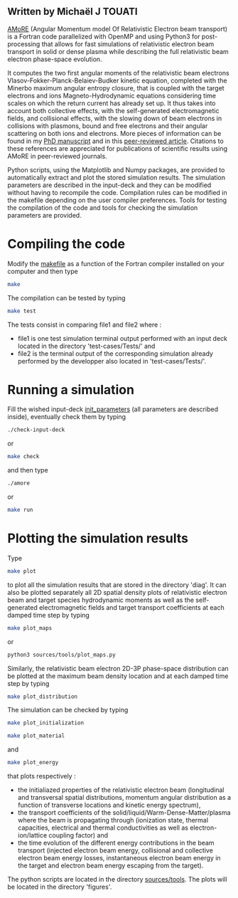 ## Written by Michaël J TOUATI

[AMoRE](https://github.com/michaeltouati/AMoRE) (Angular Momentum model Of Relativistic Electron beam transport) is a Fortran code parallelized with OpenMP and using Python3 for post-processing that allows for fast simulations of relativistic electron beam transport in solid or dense plasma while describing the full relativistic beam electron phase-space evolution. 

It computes the two first angular moments of the relativistic beam electrons Vlasov-Fokker-Planck-Belaiev-Budker kinetic equation, completed with the Minerbo maximum angular entropy closure, that is coupled with the target electrons and ions Magneto-Hydrodynamic equations considering time scales on which the return current has already set up. It thus takes into account both collective effects, with the self-generated electromagnetic fields, and collisional effects, with the slowing down of beam electrons in collisions with plasmons, bound and free electrons and their angular scattering on both ions and electrons. More pieces of information can be found in my [PhD manuscript](https://tel.archives-ouvertes.fr/tel-01238782/document) and in this [peer-reviewed article](https://iopscience.iop.org/article/10.1088/1367-2630/16/7/073014/pdf). Citations to these references are appreciated for publications of scientific results using AMoRE in peer-reviewed journals. 

Python scripts, using the Matplotlib and Numpy packages, are provided to automatically extract and plot the stored simulation results. The simulation parameters are described in the input-deck and they can be modified without having to recompile the code. Compilation rules can be modified in the makefile depending on the user compiler preferences. Tools for testing the compilation of the code and tools for checking the simulation parameters are provided.

# Compiling the code

Modify the [makefile](https://github.com/michaeltouati/AMoRE/blob/main/Makefile) as a function of the Fortran compiler installed on your computer and then type
```sh
make
```
The compilation can be tested by typing
```sh
make test
```
The tests consist in comparing file1 and file2 where :
* file1 is one test simulation terminal output performed with an input deck located in the directory 'test-cases/Tests/' and
* file2 is the terminal output of the corresponding simulation already performed by the developper also located in 'test-cases/Tests/'.

# Running a simulation

Fill the wished input-deck [init_parameters](https://github.com/michaeltouati/AMoRE/blob/main/init_parameters) (all parameters are described inside), eventually check them by typing
```sh
./check-input-deck
```
or
```sh
make check
```
and then type
```sh
./amore
```
or
```sh
make run
```

# Plotting the simulation results

Type
```sh
make plot
```
to plot all the simulation results that are stored in the directory 'diag'. It can also be plotted separately all 2D spatial density plots of relativistic electron beam and target species hydrodynamic moments as well as the self-generated electromagnetic fields and target transport coefficients at each damped time step by typing
```sh
make plot_maps
```
or
```sh
python3 sources/tools/plot_maps.py
```
Similarly, the relativistic beam electron 2D-3P phase-space distribution can be plotted at the maximum beam density location and at each damped time step by typing
```sh
make plot_distribution
```
The simulation can be checked by typing
```sh
make plot_initialization
```
```sh
make plot_material
```
and
```sh
make plot_energy
```
that plots respectively :
* the initialiazed properties of the relativistic electron beam (longitudinal and transversal spatial distributions, momentum angular distribution as a function of transverse locations and kinetic energy spectrum),
* the transport coefficients of the solid/liquid/Warm-Dense-Matter/plasma where the beam is propagating through (ionization state, thermal capacities, electrical and thermal conductivities as well as electron-ion/lattice coupling factor) and 
* the time evolution of the different energy contributions in the beam transport (injected electron beam energy, collisional and collective electron beam energy losses, instantaneous electron beam energy in the target and electron beam energy escaping from the target). 

The python scripts are located in the directory [sources/tools](https://github.com/michaeltouati/AMoRE/tree/main/sources/tools).
The plots will be located in the directory 'figures'.
